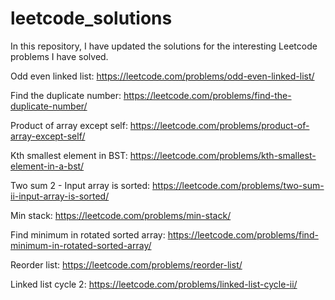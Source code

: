 # leetcode_solutions
In this repository, I have updated the solutions for the interesting Leetcode problems I have solved.

Odd even linked list: https://leetcode.com/problems/odd-even-linked-list/

Find the duplicate number: https://leetcode.com/problems/find-the-duplicate-number/

Product of array except self: https://leetcode.com/problems/product-of-array-except-self/

Kth smallest element in BST: https://leetcode.com/problems/kth-smallest-element-in-a-bst/

Two sum 2 - Input array is sorted: https://leetcode.com/problems/two-sum-ii-input-array-is-sorted/

Min stack: https://leetcode.com/problems/min-stack/

Find minimum in rotated sorted array: https://leetcode.com/problems/find-minimum-in-rotated-sorted-array/

Reorder list: https://leetcode.com/problems/reorder-list/

Linked list cycle 2: https://leetcode.com/problems/linked-list-cycle-ii/
